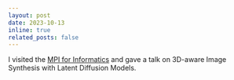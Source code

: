 ```yaml
---
layout: post
date: 2023-10-13
inline: true
related_posts: false
---
```


I visited the [MPI for Informatics](https://www.mpi-inf.mpg.de/) and gave a talk on 3D-aware Image Synthesis with Latent
Diffusion Models.
